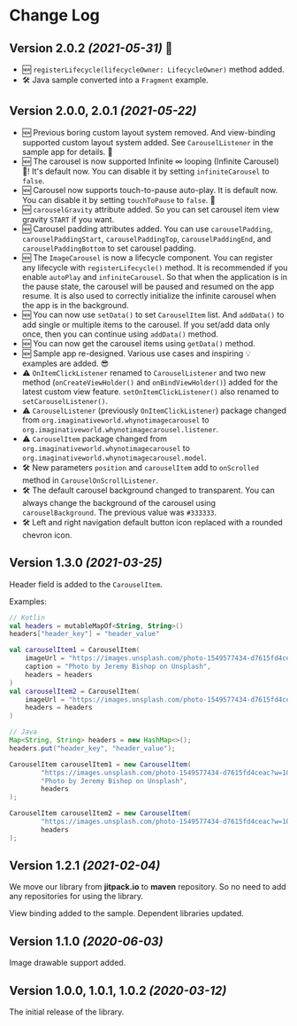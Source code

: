 Change Log
==========

## Version 2.0.2 *(2021-05-31)* 🚀

* 🆕 `registerLifecycle(lifecycleOwner: LifecycleOwner)` method added.
* 🛠️ Java sample converted into a `Fragment` example.

## Version 2.0.0, 2.0.1 *(2021-05-22)*

* 🆕 Previous boring custom layout system removed. And view-binding supported custom layout system added. See `CarouselListener` in the sample app for details. 🎉
* 🆕 The carousel is now supported Infinite ∞ looping (Infinite Carousel) 🥳! It's default now. You can disable it by setting `infiniteCarousel` to `false`.
* 🆕 Carousel now supports touch-to-pause auto-play. It is default now. You can disable it by setting `touchToPause` to `false`. 🎊
* 🆕 `carouselGravity` attribute added. So you can set carousel item view gravity `START` if you want.
* 🆕 Carousel padding attributes added. You can use `carouselPadding`, `carouselPaddingStart`, `carouselPaddingTop`, `carouselPaddingEnd`, and `carouselPaddingBottom` to set carousel padding.
* 🆕 The `ImageCarousel` is now a lifecycle component. You can register any lifecycle with `registerLifecycle()` method. It is recommended if you enable `autoPlay` and `infiniteCarousel`. So that when the application is in the pause state, the carousel will be paused and resumed on the app resume. It is also used to correctly initialize the infinite carousel when the app is in the background.
* 🆕 You can now use `setData()` to set `CarouselItem` list. And `addData()` to add single or multiple items to the carousel. If you set/add data only once, then you can continue using `addData()` method.
* 🆕 You can now get the carousel items using `getData()` method.
* 🆕 Sample app re-designed. Various use cases and inspiring 💡 examples are added. 😎
* ⚠️ `OnItemClickListener` renamed to `CarouselListener` and two new method (`onCreateViewHolder()` and `onBindViewHolder()`) added for the latest custom view feature. `setOnItemClickListener()` also renamed to `setCarouselListener()`.
* ⚠️ `CarouselListener` (previously `OnItemClickListener`) package changed from `org.imaginativeworld.whynotimagecarousel` to `org.imaginativeworld.whynotimagecarousel.listener`.
* ⚠️ `CarouselItem` package changed from `org.imaginativeworld.whynotimagecarousel` to `org.imaginativeworld.whynotimagecarousel.model`.
* 🛠️ New parameters `position` and `carouselItem` add to `onScrolled` method in  `CarouselOnScrollListener`.
* 🛠️ The default carousel background changed to transparent. You can always change the background of the carousel using `carouselBackground`. The previous value was `#333333`.
* 🛠️ Left and right navigation default button icon replaced with a rounded chevron icon.

## Version 1.3.0 *(2021-03-25)*

Header field is added to the `CarouselItem`.

Examples:

```kotlin
// Kotlin
val headers = mutableMapOf<String, String>()
headers["header_key"] = "header_value"

val carouselItem1 = CarouselItem(
    imageUrl = "https://images.unsplash.com/photo-1549577434-d7615fd4ceac?w=1080",
    caption = "Photo by Jeremy Bishop on Unsplash",
    headers = headers
)
val carouselItem2 = CarouselItem(
    imageUrl = "https://images.unsplash.com/photo-1549577434-d7615fd4ceac?w=1080",
    headers = headers
)
```

```java
// Java
Map<String, String> headers = new HashMap<>();
headers.put("header_key", "header_value");

CarouselItem carouselItem1 = new CarouselItem(
        "https://images.unsplash.com/photo-1549577434-d7615fd4ceac?w=1080",
        "Photo by Jeremy Bishop on Unsplash",
        headers
);

CarouselItem carouselItem2 = new CarouselItem(
        "https://images.unsplash.com/photo-1549577434-d7615fd4ceac?w=1080",
        headers
);
```

## Version 1.2.1 *(2021-02-04)*

We move our library from **jitpack.io** to **maven** repository. So no need to add any repositories for using the library.

View binding added to the sample. Dependent libraries updated.

## Version 1.1.0 *(2020-06-03)*

Image drawable support added.

## Version 1.0.0, 1.0.1, 1.0.2 *(2020-03-12)*

The initial release of the library.
